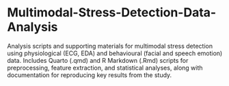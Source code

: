 # Multimodal-Stress-Detection-Data-Analysis
Analysis scripts and supporting materials for multimodal stress detection using physiological (ECG, EDA) and behavioural (facial and speech emotion) data. Includes Quarto (.qmd) and R Markdown (.Rmd) scripts for preprocessing, feature extraction, and statistical analyses, along with documentation for reproducing key results from the study.
